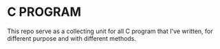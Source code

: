 # C PROGRAM 
This repo serve as a collecting unit for all C program that I've written, for different purpose and with different methods.

